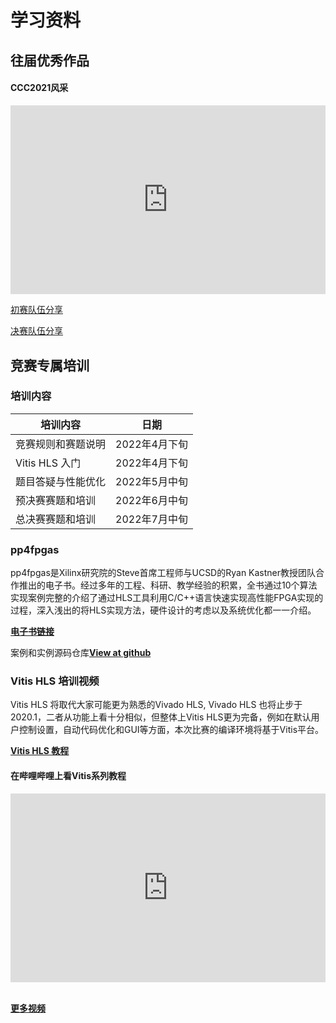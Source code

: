 # 学习资料

## 往届优秀作品

#### CCC2021风采


<div style="position: relative; padding: 30% 45%;">
<iframe style="position: absolute; width: 100%; height: 100%; left: 0; top: 0;" src="https://www.bilibili.com/video/BV1wu411X7EH?spm_id_from=333.337.search-card.all.click" frameborder="no" scrolling="no"></iframe>
</div>





[初赛队伍分享](https://www.bilibili.com/video/BV1wu411X7EH?spm_id_from=333.337.search-card.all.click)

[决赛队伍分享](https://www.bilibili.com/video/BV1db4y147FC?spm_id_from=333.337.search-card.all.click)

## 竞赛专属培训

### 培训内容

| **培训内容**       | **日期**      |
| ------------------ | ------------- |
| 竞赛规则和赛题说明 | 2022年4月下旬 |
| Vitis HLS 入门     | 2022年4月下旬 |
| 题目答疑与性能优化 | 2022年5月中旬 |
| 预决赛赛题和培训   | 2022年6月中旬 |
| 总决赛赛题和培训   | 2022年7月中旬 |



### pp4fpgas

pp4fpgas是Xilinx研究院的Steve首席工程师与UCSD的Ryan Kastner教授团队合作推出的电子书。经过多年的工程、科研、教学经验的积累，全书通过10个算法实现案例完整的介绍了通过HLS工具利用C/C++语言快速实现高性能FPGA实现的过程，深入浅出的将HLS实现方法，硬件设计的考虑以及系统优化都一一介绍。

[**电子书链接**](https://xupsh.gitbook.io/pp4fpgas-cn/readme/readme)

案例和实例源码仓库<a class="buttons github" href="https://github.com/xupsh/pp4fpgas-cn-hls"><b>View at github</b></a>

### Vitis HLS 培训视频

Vitis HLS 将取代大家可能更为熟悉的Vivado HLS, Vivado HLS 也将止步于2020.1，二者从功能上看十分相似，但整体上Vitis HLS更为完备，例如在默认用户控制设置，自动代码优化和GUI等方面，本次比赛的编译环境将基于Vitis平台。

[**Vitis HLS 教程**](https://www.xilinx.com/html_docs/xilinx2020_2/vitis_doc/hjv1582730488418.html)

#### 在哔哩哔哩上看Vitis系列教程
<div style="position: relative; padding: 30% 45%;">
<iframe style="position: absolute; width: 100%; height: 100%; left: 0; top: 0;" src="https://player.bilibili.com/player.html?cid=211965422&aid=753816989&page=1&as_wide=1&high_quality=1&danmaku=0" frameborder="no" scrolling="no"></iframe>
</div>

​                 
[**更多视频**](https://www.youtube.com/watch?v=T4HaM2QONw8&list=PLRr5m7hDN9TI_TbwWxNuzHUUqR-P1Piq6)

